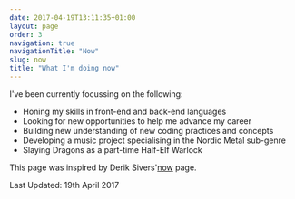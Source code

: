 ```yaml
---
date: 2017-04-19T13:11:35+01:00
layout: page
order: 3
navigation: true
navigationTitle: "Now"
slug: now
title: "What I'm doing now"
---
```


I've been currently focussing on the following:

* Honing my skills in front-end and back-end languages
* Looking for new opportunities to help me advance my career
* Building new understanding of new coding practices and concepts
* Developing a music project specialising in the Nordic Metal sub-genre
* Slaying Dragons as a part-time Half-Elf Warlock

This page was inspired by Derik Sivers'[now](https://sivers.org/now) page.

<p class="small">
    Last Updated: 19th April 2017
</p>